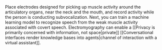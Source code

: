 ---
---

Place electrodes designed for picking up muscle activity around the articulatory organs, near the neck and the mouth, and record activity while the person is conducting subvocalization. Next, you can train a machine learning model to recognize speech from the weak muscle activity associated with covert speech. Electromyography can enable a [[Privacy is primarily concerned with information, not space|private]] [[Conversational interfaces render knowledge bases into agents|channel of interaction with a virtual assistant]].